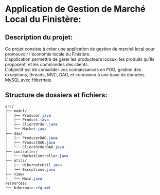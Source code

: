 # Application de Gestion de Marché Local du Finistère:  

## Description du projet:  

Ce projet consiste à créer une application de gestion de marché local pour promouvoir l'économie locale du Finistère.  
L'application permettra de gérer les producteurs locaux, les produits qu'ils proposent, et les commandes des clients.  
L'objectif est de consolider vos connaissances en POO, gestion des exceptions, threads, MVC, DAO, et connexion à une base de données MySQL avec Hibernate.  
  
## Structure de dossiers et fichiers:

```CSS
src/
├── model/
│   ├── Producer.java
│   ├── Product.java
│   ├── ClientOrder.java
│   └── Market.java
├── dao/
│   ├── ProducerDAO.java
│   ├── ProductDAO.java
│   └── ClientOrderDAO.java
├── controller/
│   └── MarketController.java
├── utils/
│   ├── HibernateUtil.java
│   └── Exceptions.java
├── view/
│   └── Main.java
resources/
└── hibernate.cfg.xml
```
